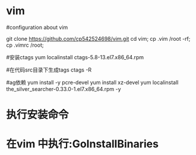 # vim
#configuration about vim

git clone https://github.com/cp542524698/vim.git
cd vim; cp .vim /root -rf; cp .vimrc /root;

#安装ctags
yum localinstall ctags-5.8-13.el7.x86_64.rpm

#在代码src目录下生成tags
ctags -R

#ag依赖
yum install -y pcre-devel
yum install xz-devel
yum localinstall   the_silver_searcher-0.33.0-1.el7.x86_64.rpm -y


# 执行安装命令
# 在vim 中执行:GoInstallBinaries

